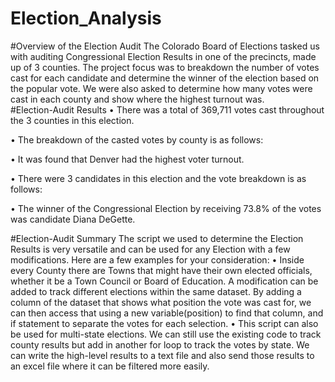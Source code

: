 # Election_Analysis

#Overview of the Election Audit
The Colorado Board of Elections tasked us with auditing Congressional Election Results in one of the precincts, made up of 3 counties.  The project focus was to breakdown the number of votes cast for each candidate and determine the winner of the election based on the popular vote.  We were also asked to determine how many votes were cast in each county and show where the highest turnout was.  
#Election-Audit Results
•	There was a total of 369,711 votes cast throughout the 3 counties in this election.
 
•	The breakdown of the casted votes by county is as follows:

 

•	It was found that Denver had the highest voter turnout.
 
•	There were 3 candidates in this election and the vote breakdown is as follows:

 

•	The winner of the Congressional Election by receiving 73.8% of the votes was candidate Diana DeGette.
 
#Election-Audit Summary
The script we used to determine the Election Results is very versatile and can be used for any Election with a few modifications.  Here are a few examples for your consideration:
•	Inside every County there are Towns that might have their own elected officials, whether it be a Town Council or Board of Education.  A modification can be added to track different elections within the same dataset.  By adding a column of the dataset that shows what position the vote was cast for, we can then access that using a new variable(position) to find that column, and if statement to separate the votes for each selection.
•	This script can also be used for multi-state elections.  We can still use the existing code to track county results but add in another for loop to track the votes by state.  We can write the high-level results to a text file and also send those results to an excel file where it can be filtered more easily.















